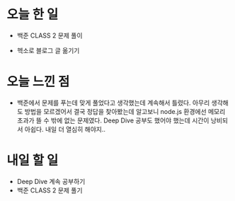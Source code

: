 # 오늘 한 일
- 백준 CLASS 2 문제 풀이

- 헥소로 블로그 글 옮기기

# 오늘 느낀 점
- 백준에서 문제를 푸는데 맞게 풀었다고 생각했는데 계속해서 틀렸다. 아무리 생각해도 방법을 모르겠어서 결국 정답을 찾아봤는데 알고보니 node.js 환경에선 메모리초과가 뜰 수 밖에 없는 문제였다. Deep Dive 공부도 했어야 했는데 시간이 낭비되서 아쉽다. 내일 더 열심히 해야지..

# 내일 할 일
- Deep Dive 계속 공부하기
- 백준 CLASS 2 문제 풀기
